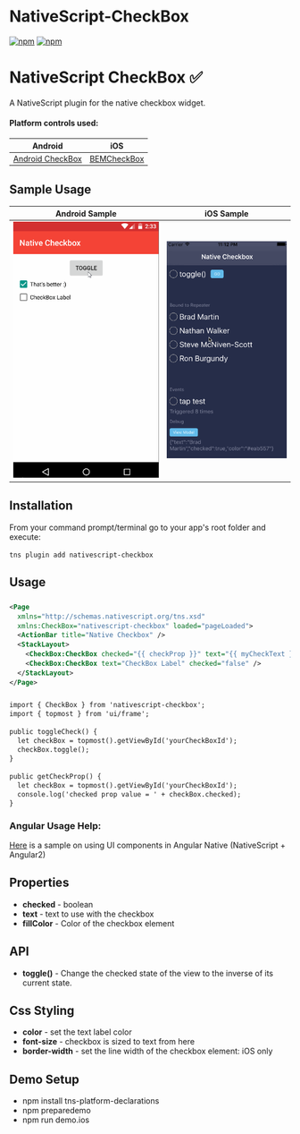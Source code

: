 # NativeScript-CheckBox

[![npm](https://img.shields.io/npm/v/nativescript-checkbox.svg)](https://www.npmjs.com/package/nativescript-checkbox)
[![npm](https://img.shields.io/npm/dt/nativescript-checkbox.svg?label=npm%20downloads)](https://www.npmjs.com/package/nativescript-checkbox)

# NativeScript CheckBox :white_check_mark:
A NativeScript plugin for the native checkbox widget.

#### Platform controls used: 
Android |   iOS
---------- | -------
[Android CheckBox](https://developer.android.com/reference/android/widget/CheckBox.html) | [BEMCheckBox](http://cocoapods.org/pods/BEMCheckBox) 


## Sample Usage

Android Sample |  iOS Sample
-------- | ---------
![Sample1](./screens/checkbox.gif) | ![Sample2](./screens/iosCheckbox.gif)

## Installation
From your command prompt/terminal go to your app's root folder and execute:

`tns plugin add nativescript-checkbox`

## Usage

###
```XML
<Page 
  xmlns="http://schemas.nativescript.org/tns.xsd" 
  xmlns:CheckBox="nativescript-checkbox" loaded="pageLoaded">
  <ActionBar title="Native Checkbox" />
  <StackLayout>
    <CheckBox:CheckBox checked="{{ checkProp }}" text="{{ myCheckText }}" fillColor="{{ myCheckColor }}" id="myCheckbox" />
    <CheckBox:CheckBox text="CheckBox Label" checked="false" />
  </StackLayout>
</Page>
```

### 
```TS
import { CheckBox } from 'nativescript-checkbox';
import { topmost } from 'ui/frame';

public toggleCheck() {
  let checkBox = topmost().getViewById('yourCheckBoxId');
  checkBox.toggle();
}

public getCheckProp() {
  let checkBox = topmost().getViewById('yourCheckBoxId');
  console.log('checked prop value = ' + checkBox.checked);
}

```

### Angular Usage Help:
[Here](https://github.com/bradmartin/nativescript-drawingpad#angular) is a sample on using UI components in Angular Native (NativeScript + Angular2)

## Properties

- **checked** - boolean
- **text** - text to use with the checkbox
- **fillColor** - Color of the checkbox element

## API

- **toggle()** - Change the checked state of the view to the inverse of its current state.

## Css Styling

- **color** - set the text label color
- **font-size** - checkbox is sized to text from here 
- **border-width** - set the line width of the checkbox element: iOS only

## Demo Setup
* npm install tns-platform-declarations
* npm preparedemo
* npm run demo.ios
